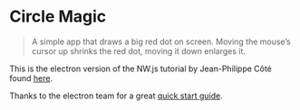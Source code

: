 # Circle Magic
>A simple app that draws a big red dot on screen. Moving the mouse’s cursor up shrinks the red dot, moving it down enlarges it.

This is the electron version of the NW.js tutorial by Jean-Philippe Côté found [here](http://tangiblejs.com/posts/creating-a-native-desktop-app-with-html-css-and-javascript).

Thanks to the electron team for a great [quick start guide](http://electron.atom.io/docs/tutorial/quick-start).
